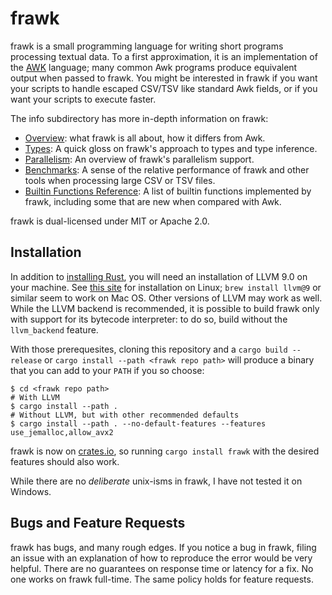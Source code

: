 # frawk

frawk is a small programming language for writing short programs processing
textual data. To a first approximation, it is an implementation of the
[AWK](https://en.wikipedia.org/wiki/AWK) language; many common Awk programs
produce equivalent output when passed to frawk. You might be interested in frawk
if you want your scripts to handle escaped CSV/TSV like standard Awk fields, or
if you want your scripts to execute faster.

The info subdirectory has more in-depth information on frawk:

* [Overview](https://github.com/ezrosent/frawk/blob/master/info/overview.md):
  what frawk is all about, how it differs from Awk.
* [Types](https://github.com/ezrosent/frawk/blob/master/info/types.md): A
  quick gloss on frawk's approach to types and type inference.
* [Parallelism](https://github.com/ezrosent/frawk/blob/master/info/parallelism.md):
  An overview of frawk's parallelism support.
* [Benchmarks](https://github.com/ezrosent/frawk/blob/master/info/performance.md):
  A sense of the relative performance of frawk and other tools when processing
  large CSV or TSV files.
* [Builtin Functions Reference](https://github.com/ezrosent/frawk/blob/master/info/reference.md):
  A list of builtin functions implemented by frawk, including some that are new
  when compared with Awk.

frawk is dual-licensed under MIT or Apache 2.0.

## Installation

In addition to [installing Rust](https://rustup.rs/), you will need an
installation of LLVM 9.0 on your machine. See [this site](https://apt.llvm.org/)
for installation on Linux; `brew install llvm@9` or similar seem to work on Mac
OS. Other versions of LLVM may work as well. While the LLVM backend is
recommended, it is possible to build frawk only with support for its bytecode
interpreter: to do so, build without the `llvm_backend` feature.

With those prerequesites, cloning this repository and a `cargo build --release`
or `cargo install --path <frawk repo path>` will produce a binary that you can
add to your `PATH` if you so choose:

```
$ cd <frawk repo path>
# With LLVM
$ cargo install --path .
# Without LLVM, but with other recommended defaults
$ cargo install --path . --no-default-features --features use_jemalloc,allow_avx2 
```

frawk is now on [crates.io](https://crates.io/crates/frawk), so running 
`cargo install frawk` with the desired features should also work.

While there are no _deliberate_ unix-isms in frawk, I have not tested it on Windows.

## Bugs and Feature Requests

frawk has bugs, and many rough edges. If you notice a bug in frawk, filing an issue
with an explanation of how to reproduce the error would be very helpful. There are
no guarantees on response time or latency for a fix. No one works on frawk full-time.
The same policy holds for feature requests.
